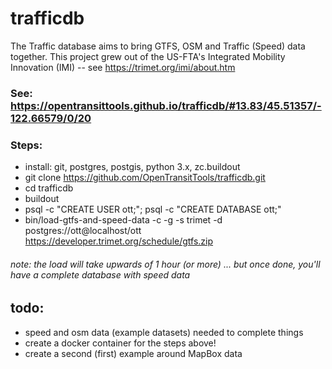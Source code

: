 trafficdb
====
The Traffic database aims to bring GTFS, OSM and Traffic (Speed) data together. This project grew out of the US-FTA's 
Integrated Mobility Innovation (IMI) -- see https://trimet.org/imi/about.htm

### See: https://opentransittools.github.io/trafficdb/#13.83/45.51357/-122.66579/0/20

### Steps:
 - install: git, postgres, postgis, python 3.x, zc.buildout
 - git clone https://github.com/OpenTransitTools/trafficdb.git
 - cd trafficdb
 - buildout
 - psql -c "CREATE USER ott;";  psql -c "CREATE DATABASE ott;"  
 - bin/load-gtfs-and-speed-data -c -g -s trimet -d postgres://ott@localhost/ott https://developer.trimet.org/schedule/gtfs.zip

######  note:  the load will take upwards of 1 hour (or more) ... but once done, you'll have a complete database with speed data
 
## todo:
 - speed and osm data (example datasets) needed to complete things
 - create a docker container for the steps above!
 - create a second (first) example around MapBox data 
